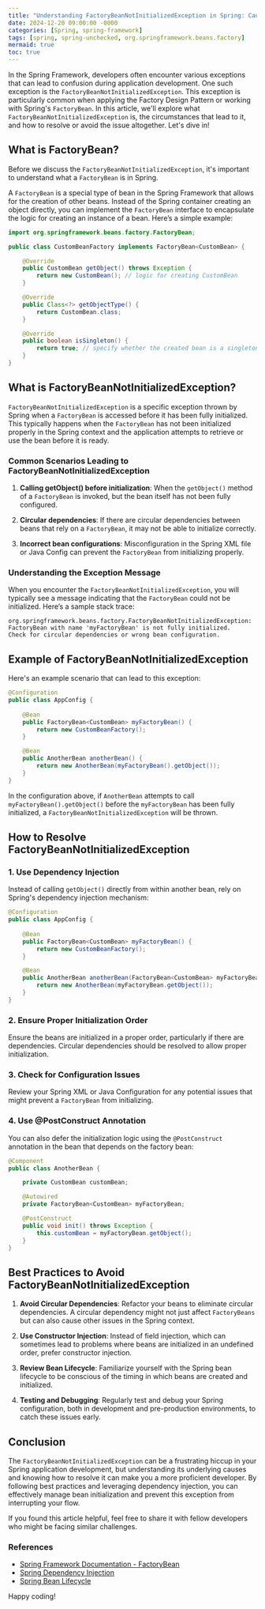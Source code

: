 ```yaml
---
title: "Understanding FactoryBeanNotInitializedException in Spring: Causes, Solutions, and Best Practices"
date: 2024-12-20 09:00:00 -0000
categories: [Spring, spring-framework]
tags: [spring, spring-unchecked, org.springframework.beans.factory]
mermaid: true
toc: true
---
```



In the Spring Framework, developers often encounter various exceptions that can lead to confusion during application development. One such exception is the `FactoryBeanNotInitializedException`. This exception is particularly common when applying the Factory Design Pattern or working with Spring's `FactoryBean`. In this article, we'll explore what `FactoryBeanNotInitializedException` is, the circumstances that lead to it, and how to resolve or avoid the issue altogether. Let's dive in!

## What is FactoryBean?

Before we discuss the `FactoryBeanNotInitializedException`, it's important to understand what a `FactoryBean` is in Spring. 

A `FactoryBean` is a special type of bean in the Spring Framework that allows for the creation of other beans. Instead of the Spring container creating an object directly, you can implement the `FactoryBean` interface to encapsulate the logic for creating an instance of a bean. Here’s a simple example:

```java
import org.springframework.beans.factory.FactoryBean;

public class CustomBeanFactory implements FactoryBean<CustomBean> {

    @Override
    public CustomBean getObject() throws Exception {
        return new CustomBean(); // logic for creating CustomBean
    }

    @Override
    public Class<?> getObjectType() {
        return CustomBean.class;
    }

    @Override
    public boolean isSingleton() {
        return true; // specify whether the created bean is a singleton
    }
}
```

## What is FactoryBeanNotInitializedException?

`FactoryBeanNotInitializedException` is a specific exception thrown by Spring when a `FactoryBean` is accessed before it has been fully initialized. This typically happens when the `FactoryBean` has not been initialized properly in the Spring context and the application attempts to retrieve or use the bean before it is ready.

### Common Scenarios Leading to FactoryBeanNotInitializedException

1. **Calling getObject() before initialization**: When the `getObject()` method of a `FactoryBean` is invoked, but the bean itself has not been fully configured.
  
2. **Circular dependencies**: If there are circular dependencies between beans that rely on a `FactoryBean`, it may not be able to initialize correctly.
  
3. **Incorrect bean configurations**: Misconfiguration in the Spring XML file or Java Config can prevent the `FactoryBean` from initializing properly.

### Understanding the Exception Message

When you encounter the `FactoryBeanNotInitializedException`, you will typically see a message indicating that the `FactoryBean` could not be initialized. Here’s a sample stack trace:

```
org.springframework.beans.factory.FactoryBeanNotInitializedException: 
FactoryBean with name 'myFactoryBean' is not fully initialized. 
Check for circular dependencies or wrong bean configuration.
```

## Example of FactoryBeanNotInitializedException

Here's an example scenario that can lead to this exception:

```java
@Configuration
public class AppConfig {
    
    @Bean
    public FactoryBean<CustomBean> myFactoryBean() {
        return new CustomBeanFactory();
    }

    @Bean
    public AnotherBean anotherBean() {
        return new AnotherBean(myFactoryBean().getObject());
    }
}
```

In the configuration above, if `AnotherBean` attempts to call `myFactoryBean().getObject()` before the `myFactoryBean` has been fully initialized, a `FactoryBeanNotInitializedException` will be thrown.

## How to Resolve FactoryBeanNotInitializedException

### 1. Use Dependency Injection

Instead of calling `getObject()` directly from within another bean, rely on Spring's dependency injection mechanism:

```java
@Configuration
public class AppConfig {
    
    @Bean
    public FactoryBean<CustomBean> myFactoryBean() {
        return new CustomBeanFactory();
    }

    @Bean
    public AnotherBean anotherBean(FactoryBean<CustomBean> myFactoryBean) throws Exception {
        return new AnotherBean(myFactoryBean.getObject());
    }
}
```

### 2. Ensure Proper Initialization Order

Ensure the beans are initialized in a proper order, particularly if there are dependencies. Circular dependencies should be resolved to allow proper initialization.

### 3. Check for Configuration Issues

Review your Spring XML or Java Configuration for any potential issues that might prevent a `FactoryBean` from initializing.

### 4. Use @PostConstruct Annotation

You can also defer the initialization logic using the `@PostConstruct` annotation in the bean that depends on the factory bean:

```java
@Component
public class AnotherBean {

    private CustomBean customBean;

    @Autowired
    private FactoryBean<CustomBean> myFactoryBean;

    @PostConstruct
    public void init() throws Exception {
        this.customBean = myFactoryBean.getObject();
    }
}
```

## Best Practices to Avoid FactoryBeanNotInitializedException

1. **Avoid Circular Dependencies**: Refactor your beans to eliminate circular dependencies. A circular dependency might not just affect `FactoryBeans` but can also cause other issues in the Spring context.

2. **Use Constructor Injection**: Instead of field injection, which can sometimes lead to problems where beans are initialized in an undefined order, prefer constructor injection.

3. **Review Bean Lifecycle**: Familiarize yourself with the Spring bean lifecycle to be conscious of the timing in which beans are created and initialized.

4. **Testing and Debugging**: Regularly test and debug your Spring configuration, both in development and pre-production environments, to catch these issues early.

## Conclusion

The `FactoryBeanNotInitializedException` can be a frustrating hiccup in your Spring application development, but understanding its underlying causes and knowing how to resolve it can make you a more proficient developer. By following best practices and leveraging dependency injection, you can effectively manage bean initialization and prevent this exception from interrupting your flow.

If you found this article helpful, feel free to share it with fellow developers who might be facing similar challenges. 

### References
- [Spring Framework Documentation - FactoryBean](https://docs.spring.io/spring-framework/docs/current/javadoc-api/org/springframework/beans/factory/FactoryBean.html)
- [Spring Dependency Injection](https://docs.spring.io/spring-framework/docs/current/reference/html/core.html#beans)
- [Spring Bean Lifecycle](https://docs.spring.io/spring-framework/docs/current/reference/html/core.html#beans-factory-lifecycle)

Happy coding!